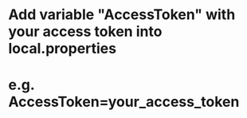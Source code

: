# Add variable "AccessToken" with your access token into local.properties
# e.g. AccessToken=your_access_token



